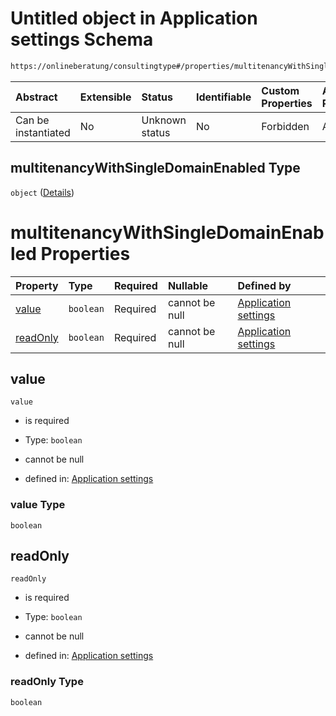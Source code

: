 # Untitled object in Application settings Schema

```txt
https://onlineberatung/consultingtype#/properties/multitenancyWithSingleDomainEnabled
```



| Abstract            | Extensible | Status         | Identifiable | Custom Properties | Additional Properties | Access Restrictions | Defined In                                                                     |
| :------------------ | :--------- | :------------- | :----------- | :---------------- | :-------------------- | :------------------ | :----------------------------------------------------------------------------- |
| Can be instantiated | No         | Unknown status | No           | Forbidden         | Allowed               | none                | [application-settings.json*](application-settings.json "open original schema") |

## multitenancyWithSingleDomainEnabled Type

`object` ([Details](application-settings-properties-multitenancywithsingledomainenabled.md))

# multitenancyWithSingleDomainEnabled Properties

| Property              | Type      | Required | Nullable       | Defined by                                                                                                                                                                                                                     |
| :-------------------- | :-------- | :------- | :------------- | :----------------------------------------------------------------------------------------------------------------------------------------------------------------------------------------------------------------------------- |
| [value](#value)       | `boolean` | Required | cannot be null | [Application settings](application-settings-properties-multitenancywithsingledomainenabled-properties-value.md "https://onlineberatung/consultingtype#/properties/multitenancyWithSingleDomainEnabled/properties/value")       |
| [readOnly](#readonly) | `boolean` | Required | cannot be null | [Application settings](application-settings-properties-multitenancywithsingledomainenabled-properties-readonly.md "https://onlineberatung/consultingtype#/properties/multitenancyWithSingleDomainEnabled/properties/readOnly") |

## value



`value`

*   is required

*   Type: `boolean`

*   cannot be null

*   defined in: [Application settings](application-settings-properties-multitenancywithsingledomainenabled-properties-value.md "https://onlineberatung/consultingtype#/properties/multitenancyWithSingleDomainEnabled/properties/value")

### value Type

`boolean`

## readOnly



`readOnly`

*   is required

*   Type: `boolean`

*   cannot be null

*   defined in: [Application settings](application-settings-properties-multitenancywithsingledomainenabled-properties-readonly.md "https://onlineberatung/consultingtype#/properties/multitenancyWithSingleDomainEnabled/properties/readOnly")

### readOnly Type

`boolean`
